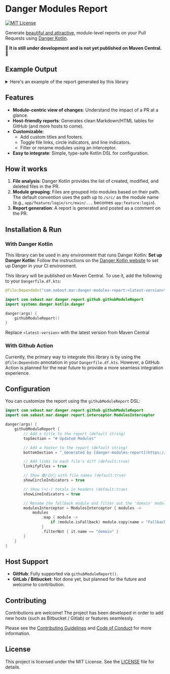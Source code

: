 # Danger Modules Report

[![MIT License](https://img.shields.io/badge/License-MIT-green.svg)](LICENSE)

Generate [beautiful and attractive](https://github.com/SebVay/Danger-Module-Report/pull/1), module-level reports on your Pull Requests using [Danger Kotlin](https://danger.systems/kotlin/).

**🚧 It is still under development and is not yet published on Maven Central. 🚧**

## Example Output

<details>
<summary>Here's an example of the report generated by this library</summary>
<img width="1403" height="976" alt="Capture d'écran 2025-08-21 221936" src="https://github.com/user-attachments/assets/5de3d71b-25fa-48b4-84cc-ddade653d184" />

</details>

## Features

- **Module-centric view of changes**: Understand the impact of a PR at a glance.
- **Host-friendly reports**: Generates clean Markdown/HTML tables for GitHub (and more hosts to come).
- **Customizable**:
    - Add custom titles and footers.
    - Toggle file links, circle indicators, and line indicators.
    - Filter or rename modules using an interceptor.
- **Easy to integrate**: Simple, type-safe Kotlin DSL for configuration.

## How it works

1. **File analysis**: Danger Kotlin provides the list of created, modified, and deleted files in the PR.
2. **Module grouping**: Files are grouped into modules based on their path. The default convention uses the path up to `/src/` as the module name (e.g., `app/feature/login/src/main/...` becomes `app:feature:login`).
3. **Report generation**: A report is generated and posted as a comment on the PR.

## Installation & Run

### With Danger Kotlin

This library can be used in any environment that runs Danger Kotlin:
**Set up Danger Kotlin**: Follow the instructions on the [Danger Kotlin website](https://danger.systems/kotlin/) to set
up Danger in your CI environment.

This library will be published on Maven Central. To use it, add the following to your `Dangerfile.df.kts`:

```kotlin
@file:DependsOn("com.sebast.mar:danger-modules-report:<latest-version>")

import com.sebast.mar.danger.report.github.githubModuleReport
import systems.danger.kotlin.danger

danger(args) {
    githubModuleReport()
}
```

Replace `<latest-version>` with the latest version from Maven Central

### With Github Action

Currently, the primary way to integrate this library is by using the `@file:DependsOn` annotation in your `Dangerfile.df.kts`. 
However, a GitHub Action is planned for the near future to provide a more seamless integration experience.


## Configuration

You can customize the report using the `githubModuleReport` DSL:

```kotlin
import com.sebast.mar.danger.report.github.githubModuleReport
import com.sebast.mar.danger.report.interceptor.ModulesInterceptor

danger(args) {
    githubModuleReport {
        // Add a title to the report (default string)
        topSection = "# Updated Modules"

        // Add a footer to the report (default string)
        bottomSection = "_Generated by [danger-modules-report](https://github.com/sebast/danger-modules-report)_"

        // Add links to each file's diff (default:true)
        linkifyFiles = true

        // Show 🟢/🟡/🔴 with file names (default:true)
        showCircleIndicators = true

        // Show (+/-) totals in headers (default:true)
        showLineIndicators = true

        // Rename the fallback module and filter out the 'domain' module (default: NoOpModulesInterceptor)
        modulesInterceptor = ModulesInterceptor { modules ->
            modules
                .map { module ->
                    if (module.isFallback) module.copy(name = "Fallback Module") else module
                }
                .filterNot { it.name == "domain" }
        }
    }
}
```

## Host Support

- **GitHub**: Fully supported via `githubModuleReport()`.
- **GitLab / Bitbucket**: Not done yet, but planned for the future and welcome to contribution.

## Contributing

Contributions are welcome!
The project has been developed in order to add new hosts (such as Bitbucket / Gitlab) or features seamlessly.

Please see the [Contributing Guidelines](CONTRIBUTING.md) and [Code of Conduct](CODE_OF_CONDUCT.md) for more
information.

## License

This project is licensed under the MIT License. See the [LICENSE](LICENSE) file for details.
